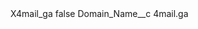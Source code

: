<?xml version="1.0" encoding="UTF-8"?>
<CustomMetadata xmlns="http://soap.sforce.com/2006/04/metadata" xmlns:xsi="http://www.w3.org/2001/XMLSchema-instance" xmlns:xsd="http://www.w3.org/2001/XMLSchema">
    <label>X4mail_ga</label>
    <protected>false</protected>
    <values>
        <field>Domain_Name__c</field>
        <value xsi:type="xsd:string">4mail.ga</value>
    </values>
</CustomMetadata>
